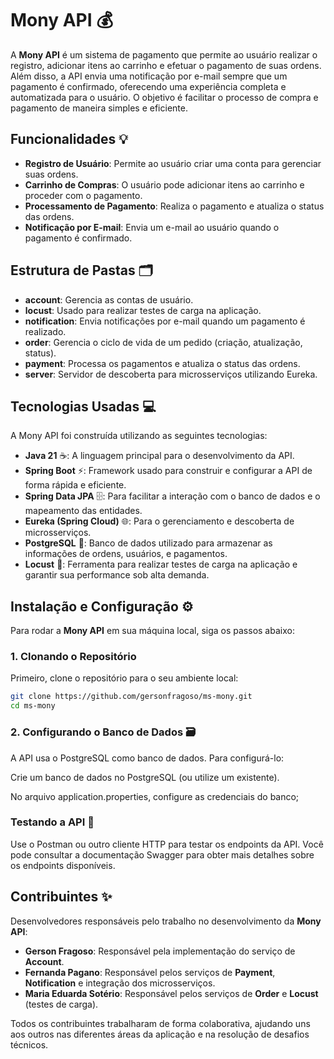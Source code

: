 # Mony API 💰

A **Mony API** é um sistema de pagamento que permite ao usuário realizar o registro, adicionar itens ao carrinho 
e efetuar o pagamento de suas ordens. Além disso, a API envia uma notificação por e-mail sempre que um pagamento 
é confirmado, oferecendo uma experiência completa e automatizada para o usuário. O objetivo é facilitar o processo 
de compra e pagamento de maneira simples e eficiente.

## Funcionalidades 💡

- **Registro de Usuário**: Permite ao usuário criar uma conta para gerenciar suas ordens.
- **Carrinho de Compras**: O usuário pode adicionar itens ao carrinho e proceder com o pagamento.
- **Processamento de Pagamento**: Realiza o pagamento e atualiza o status das ordens.
- **Notificação por E-mail**: Envia um e-mail ao usuário quando o pagamento é confirmado.

## Estrutura de Pastas 🗂️

- **account**: Gerencia as contas de usuário.
- **locust**: Usado para realizar testes de carga na aplicação.
- **notification**: Envia notificações por e-mail quando um pagamento é realizado.
- **order**: Gerencia o ciclo de vida de um pedido (criação, atualização, status).
- **payment**: Processa os pagamentos e atualiza o status das ordens.
- **server**: Servidor de descoberta para microsserviços utilizando Eureka.

## Tecnologias Usadas 💻

A Mony API foi construída utilizando as seguintes tecnologias:

- **Java 21** ☕: A linguagem principal para o desenvolvimento da API.
- **Spring Boot** ⚡: Framework usado para construir e configurar a API de forma rápida e eficiente.
- **Spring Data JPA** 🗄️: Para facilitar a interação com o banco de dados e o mapeamento das entidades.
- **Eureka (Spring Cloud)** 🌐: Para o gerenciamento e descoberta de microsserviços.
- **PostgreSQL** 🐘: Banco de dados utilizado para armazenar as informações de ordens, usuários, e pagamentos.
- **Locust** 🦗: Ferramenta para realizar testes de carga na aplicação e garantir sua performance sob alta demanda.

## Instalação e Configuração ⚙️

Para rodar a **Mony API** em sua máquina local, siga os passos abaixo:

### 1. Clonando o Repositório

Primeiro, clone o repositório para o seu ambiente local:

```bash
git clone https://github.com/gersonfragoso/ms-mony.git
cd ms-mony
````
### 2. Configurando o Banco de Dados 🗃️

A API usa o PostgreSQL como banco de dados. Para configurá-lo:

Crie um banco de dados no PostgreSQL (ou utilize um existente).

No arquivo application.properties, configure as credenciais do banco;

### Testando a API 🧪
Use o Postman ou outro cliente HTTP para testar os endpoints da API. Você pode consultar a documentação Swagger para obter mais detalhes sobre os endpoints disponíveis.

## Contribuintes ✨

Desenvolvedores responsáveis pelo trabalho no desenvolvimento da **Mony API**:

- **Gerson Fragoso**: Responsável pela implementação do serviço de **Account**.
- **Fernanda Pagano**: Responsável pelos serviços de **Payment**, **Notification** e integração dos microsserviços.
- **Maria Eduarda Sotério**: Responsável pelos serviços de **Order** e **Locust** (testes de carga).
  
Todos os contribuintes trabalharam de forma colaborativa, ajudando uns aos outros nas diferentes áreas da aplicação e na resolução de desafios técnicos.
